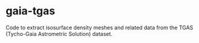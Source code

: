 # gaia-tgas
Code to extract isosurface density meshes and related data from the TGAS (Tycho-Gaia Astrometric Solution) dataset.
